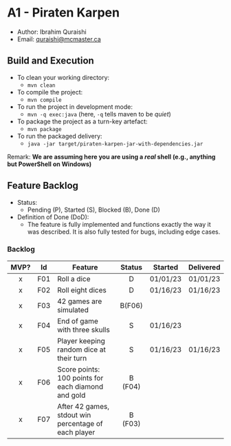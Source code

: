 # A1 - Piraten Karpen

- Author: Ibrahim Quraishi
- Email: quraishi@mcmaster.ca

## Build and Execution

- To clean your working directory:
  - `mvn clean`
- To compile the project:
  - `mvn compile`
- To run the project in development mode:
  - `mvn -q exec:java` (here, `-q` tells maven to be _quiet_)
- To package the project as a turn-key artefact:
  - `mvn package`
- To run the packaged delivery:
  - `java -jar target/piraten-karpen-jar-with-dependencies.jar`

Remark: **We are assuming here you are using a _real_ shell (e.g., anything but PowerShell on Windows)**

## Feature Backlog

- Status:
  - Pending (P), Started (S), Blocked (B), Done (D)
- Definition of Done (DoD):
  - The feature is fully implemented and functions exactly the way it was described. It is also fully tested for bugs, including edge cases.

### Backlog

| MVP? | Id  | Feature                                              | Status  | Started  | Delivered |
| :--: | :-: | ---------------------------------------------------- | :-----: | :------: | :-------: |
|  x   | F01 | Roll a dice                                          |    D    | 01/01/23 | 01/01/23  |
|  x   | F02 | Roll eight dices                                     |    D    | 01/16/23 | 01/16/23  |
|  x   | F03 | 42 games are simulated                               | B(F06)  |          |
|  x   | F04 | End of game with three skulls                        |    S    | 01/16/23 |
|  x   | F05 | Player keeping random dice at their turn             |    S    | 01/16/23 | 01/16/23  |
|  x   | F06 | Score points: 100 points for each diamond and gold   | B (F04) |          |
|  x   | F07 | After 42 games, stdout win percentage of each player | B (F03) |          |
